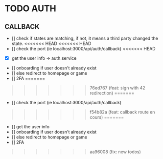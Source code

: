 # TODO AUTH

## CALLBACK
- [] check if states are matching, if not, it means a third party changed the state.
<<<<<<< HEAD
<<<<<<< HEAD
- [] check the port (ie localhost:3000/api/auth/callback)
<<<<<<< HEAD
- [x] get the user info => auth.service
- [] onboarding if user doesn't already exist
- [] else redirect to homepage or game
- [] 2FA
=======
>>>>>>> 76ed767 (feat: sign  with 42 redirection)
=======
- [] check the port (ie localhost:3000/api/auth/callback)
>>>>>>> f54b82a (feat: callback route en cours)
=======
- [] get the user info
- [] onboarding if user doesn't already exist
- [] else redirect to homepage or game
- [] 2FA
>>>>>>> aa96008 (fix: new todos)
